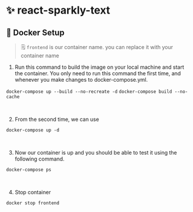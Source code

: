 # ✨ react-sparkly-text

## 🐳 Docker Setup

> 🗒️ `frontend` is our container name. you can replace it with your container name

1. Run this command to build the image on your local machine and start the container. You only need to run this command the first time, and whenever you make changes to docker-compose.yml.

`docker-compose up --build --no-recreate -d`
`docker-compose build --no-cache`

<br />

2. From the second time, we can use

`docker-compose up -d`

<br />

3. Now our container is up and you should be able to test it using the following command.

`docker-compose ps`

<br />

4. Stop container

`docker stop frontend`
